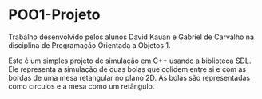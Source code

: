 # POO1-Projeto

Trabalho desenvolvido pelos alunos David Kauan e Gabriel de Carvalho na disciplina de Programação Orientada a Objetos 1.

Este é um simples projeto de simulação em C++ usando a biblioteca SDL. Ele representa a simulação de duas bolas que colidem entre si e com as bordas de uma mesa retangular no plano 2D. As bolas são representadas como círculos e a mesa como um retângulo.
